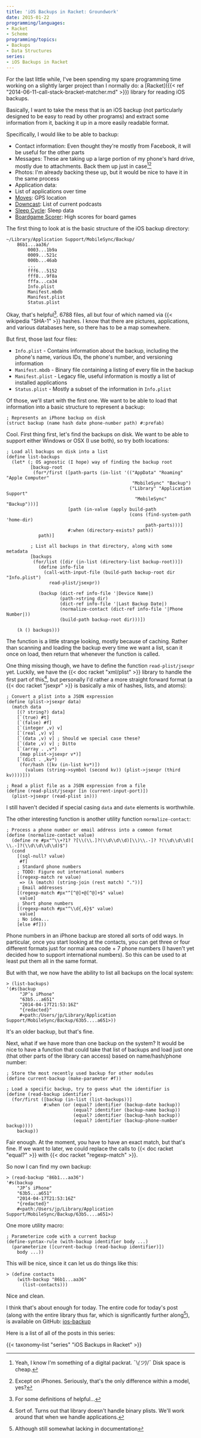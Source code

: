```yaml
---
title: 'iOS Backups in Racket: Groundwork'
date: 2015-01-22
programming/languages:
- Racket
- Scheme
programming/topics:
- Backups
- Data Structures
series:
- iOS Backups in Racket
---
```

For the last little while, I've been spending my spare programming time working on a slightly larger project than I normally do: a [Racket]({{< ref "2014-06-11-call-stack-bracket-matcher.md" >}}) library for reading iOS backups.

Basically, I want to take the mess that is an iOS backup (not particularly designed to be easy to read by other programs) and extract some information from it, backing it up in a more easily readable format.

Specifically, I would like to be able to backup:


* Contact information: Even thought they're mostly from Facebook, it will be useful for the other parts
* Messages: These are taking up a large portion of my phone's hard drive, mostly due to attachments. Back them up just in case[^1][^2]
* Photos: I'm already backing these up, but it would be nice to have it in the same process
* Application data: 
* List of applications over time
* [Moves](https://www.moves-app.com/): GPS location
* [Downcast](http://www.downcastapp.com/): List of current podcasts
* [Sleep Cycle](http://www.sleepcycle.com/): Sleep data
* [Boardgame Scorer](http://www.boardgamescorer.com/): High scores for board games


<!--more-->

The first thing to look at is the basic structure of the iOS backup directory:

```text
~/Library/Application Support/MobileSync/Backup/
    86b1...aa36/
        0003...1b9a
        0009...521c
        000b...46ab
        ...
        fff6...5152
        fff8...9f8a
        fffa...ca34
        Info.plist
        Manifest.mbdb
        Manifest.plist
        Status.plist
```

Okay, that's helpful[^3]. 6788 files, all but four of which named via {{< wikipedia "SHA-1" >}} hashes. I know that there are pictures, applications, and various databases here, so there has to be a map somewhere.

But first, those last four files:


* `Info.plist` - Contains information about the backup, including the phone's name, various IDs, the phone's number, and versioning information
* `Manifest.mbdb` - Binary file containing a listing of every file in the backup
* `Manifest.plist` - Legacy file, useful information is mostly a list of installed applications
* `Status.plist` - Mostly a subset of the information in `Info.plist`


Of those, we'll start with the first one. We want to be able to load that information into a basic structure to represent a backup:

```racket
; Represents an iPhone backup on disk
(struct backup (name hash date phone-number path) #:prefab)
```

Cool. First thing first, let's find the backups on disk. We want to be able to support either Windows or OSX (I use both), so try both locations:

```racket
; Load all backups on disk into a list
(define list-backups
  (let* (; OS agnostic (I hope) way of finding the backup root
         [backup-root
          (for*/first ([path-parts (in-list '(("AppData" "Roaming" "Apple Computer"
                                               "MobileSync" "Backup")
                                              ("Library" "Application Support"
                                                "MobileSync" "Backup")))]
                       [path (in-value (apply build-path
                                              (cons (find-system-path 'home-dir)
                                                    path-parts)))]
                       #:when (directory-exists? path))
            path)]

         ; List all backups in that directory, along with some metadata
         [backups
          (for/list ([dir (in-list (directory-list backup-root))])
            (define info-file
              (call-with-input-file (build-path backup-root dir "Info.plist")
                read-plist/jsexpr))

            (backup (dict-ref info-file '|Device Name|)
                    (path->string dir)
                    (dict-ref info-file '|Last Backup Date|)
                    (normalize-contact (dict-ref info-file '|Phone Number|))
                    (build-path backup-root dir)))])

    (λ () backups)))
```

The function is a little strange looking, mostly because of caching. Rather than scanning and loading the backup every time we want a list, scan it once on load, then return that whenever the function is called.

One thing missing though, we have to define the function `read-plist/jsexpr` yet. Luckily, we have the {{< doc racket "xml/plist" >}} library to handle the first part of this[^4], but personally I'd rather a more straight forward format (a {{< doc racket "jsexpr" >}} is basically a mix of hashes, lists, and atoms):

```racket
; Convert a plist into a JSON expression
(define (plist->jsexpr data)
  (match data
    [(? string?) data]
    [`(true) #t]
    [`(false) #f]
    [`(integer ,v) v]
    [`(real ,v) v]
    [`(data ,v) v] ; Should we special case these?
    [`(date ,v) v] ; Ditto
    [`(array . ,v*)
     (map plist->jsexpr v*)]
    [`(dict . ,kv*)
     (for/hash ([kv (in-list kv*)])
       (values (string->symbol (second kv)) (plist->jsexpr (third kv))))]))

; Read a plist file as a JSON expression from a file
(define (read-plist/jsexpr [in (current-input-port)])
  (plist->jsexpr (read-plist in)))
```

I still haven't decided if special casing `data` and `date` elements is worthwhile.

The other interesting function is another utility function `normalize-contact`:

```racket
; Process a phone number or email address into a common format
(define (normalize-contact value)
  (define re #px"^\\+?1? ?[\\(\\.]?(\\d\\d\\d)[\\)\\.-]? ?(\\d\\d\\d)[ \\.-]?(\\d\\d\\d\\d)$")
  (cond
    [(sql-null? value)
     #f]
    ; Standard phone numbers
    ; TODO: Figure out international numbers
    [(regexp-match re value)
     => (λ (match) (string-join (rest match) "."))]
    ; Email addresses
    [(regexp-match #px"^[^@]+@[^@]+$" value)
     value]
    ; Short phone numbers
    [(regexp-match #px"^\\d{,6}$" value)
     value]
    ; No idea...
    [else #f]))
```

Phone numbers in an iPhone backup are stored all sorts of odd ways. In particular, once you start looking at the contacts, you can get three or four different formats just for normal area code + 7 phone numbers (I haven't yet decided how to support international numbers). So this can be used to at least put them all in the same format.

But with that, we now have the ability to list all backups on the local system:

```racket
> (list-backups)
'(#s(backup
     "JP’s iPhone"
     "63b5...a651"
     "2014-04-17T21:53:16Z"
     "{redacted}"
     #<path:/Users/jp/Library/Application Support/MobileSync/Backup/63b5....a651>))
```

It's an older backup, but that's fine.

Next, what if we have more than one backup on the system? It would be nice to have a function that could take that list of backups and load just one (that other parts of the library can access) based on name/hash/phone number:

```racket
; Store the most recently used backup for other modules
(define current-backup (make-parameter #f))

; Load a specific backup, try to guess what the identifier is
(define (read-backup identifier)
  (for/first ([backup (in-list (list-backups))]
              #:when (or (equal? identifier (backup-date backup))
                         (equal? identifier (backup-name backup))
                         (equal? identifier (backup-hash backup))
                         (equal? identifier (backup-phone-number backup))))
    backup))
```

Fair enough. At the moment, you have to have an exact match, but that's fine. If we want to later, we could replace the calls to {{< doc racket "equal?" >}} with {{< doc racket "regexp-match" >}}.

So now I can find my own backup:

```racket
> (read-backup "86b1...aa36")
'#s(backup
    "JP’s iPhone"
    "63b5...a651"
    "2014-04-17T21:53:16Z"
    "{redacted}"
    #<path:/Users/jp/Library/Application Support/MobileSync/Backup/63b5....a651>)
```

One more utility macro:

```racket
; Parameterize code with a current backup
(define-syntax-rule (with-backup identifier body ...)
  (parameterize ([current-backup (read-backup identifier)])
    body ...))
```

This will be nice, since it can let us do things like this:

```racket
> (define contacts
    (with-backup "86b1...aa36"
      (list-contacts)))
```

Nice and clean.

I think that's about enough for today. The entire code for today's post (along with the entire library thus far, which is significantly further along[^5]), is available on GitHub: <a href="https://github.com/jpverkamp/ios-backup">ios-backup</a>

Here is a list of all of the posts in this series:

{{< taxonomy-list "series" "iOS Backups in Racket" >}}

[^1]: Yeah, I know I'm something of a digital packrat. ¯\\_(ツ)_/¯ Disk space is cheap.
[^2]: Except on iPhones. Seriously, that's the only difference within a model, yes?
[^3]: For some definitions of helpful...
[^4]: Sort of. Turns out that library doesn't handle binary plists. We'll work around that when we handle applications.
[^5]: Although still somewhat lacking in documentation